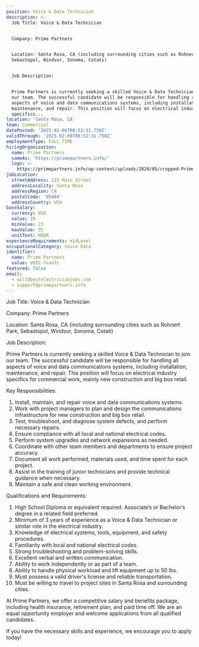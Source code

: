 ```yaml
---
position: Voice & Data Technician
description: >-
  Job Title: Voice & Data Technician


  Company: Prime Partners


  Location: Santa Rosa, CA (including surrounding cities such as Rohnert Park,
  Sebastopol, Windsor, Sonoma, Cotati)


  Job Description:


  Prime Partners is currently seeking a skilled Voice & Data Technician to join
  our team. The successful candidate will be responsible for handling all
  aspects of voice and data communications systems, including installation,
  maintenance, and repair. This position will focus on electrical industry
  specifics...
location: 'Santa Rosa, CA'
team: Commercial
datePosted: '2025-01-06T08:52:31.750Z'
validThrough: '2025-02-09T08:52:31.750Z'
employmentType: FULL_TIME
hiringOrganization:
  name: Prime Partners
  sameAs: 'https://primepartners.info/'
  logo: >-
    https://primepartners.info/wp-content/uploads/2020/05/cropped-Prime-Partners-Logo-NO-BG-1-1.png
jobLocation:
  streetAddress: 123 Main Street
  addressLocality: Santa Rosa
  addressRegion: CA
  postalCode: '95404'
  addressCountry: USA
baseSalary:
  currency: USD
  value: 29
  minValue: 23
  maxValue: 35
  unitText: HOUR
experienceRequirements: midLevel
occupationalCategory: Voice Data
identifier:
  name: Prime Partners
  value: VOIC-7vanfc
featured: false
email:
  - will@bestelectricianjobs.com
  - support@primepartners.info
---
```




Job Title: Voice & Data Technician

Company: Prime Partners

Location: Santa Rosa, CA (including surrounding cities such as Rohnert Park, Sebastopol, Windsor, Sonoma, Cotati)

Job Description:

Prime Partners is currently seeking a skilled Voice & Data Technician to join our team. The successful candidate will be responsible for handling all aspects of voice and data communications systems, including installation, maintenance, and repair. This position will focus on electrical industry specifics for commercial work, mainly new construction and big box retail.

Key Responsibilities:

1. Install, maintain, and repair voice and data communications systems.
2. Work with project managers to plan and design the communications infrastructure for new construction and big box retail.
3. Test, troubleshoot, and diagnose system defects, and perform necessary repairs.
4. Ensure compliance with all local and national electrical codes.
5. Perform system upgrades and network expansions as needed.
6. Coordinate with other team members and departments to ensure project accuracy.
7. Document all work performed, materials used, and time spent for each project.
8. Assist in the training of junior technicians and provide technical guidance when necessary.
9. Maintain a safe and clean working environment.

Qualifications and Requirements:

1. High School Diploma or equivalent required. Associate’s or Bachelor’s degree in a related field preferred.
2. Minimum of 3 years of experience as a Voice & Data Technician or similar role in the electrical industry.
3. Knowledge of electrical systems, tools, equipment, and safety procedures.
4. Familiarity with local and national electrical codes.
5. Strong troubleshooting and problem-solving skills.
6. Excellent verbal and written communication.
7. Ability to work independently or as part of a team.
8. Ability to handle physical workload and lift equipment up to 50 lbs.
9. Must possess a valid driver's license and reliable transportation.
10. Must be willing to travel to project sites in Santa Rosa and surrounding cities.

At Prime Partners, we offer a competitive salary and benefits package, including health insurance, retirement plan, and paid time off. We are an equal opportunity employer and welcome applications from all qualified candidates. 

If you have the necessary skills and experience, we encourage you to apply today!
